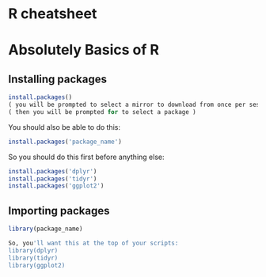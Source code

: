 # R cheatsheet
# Absolutely Basics of R

## Installing packages

```R
install.packages()
( you will be prompted to select a mirror to download from once per session )
( then you will be prompted for to select a package )
```

You should also be able to do this:

```R
install.packages('package_name')
```

So you should do this first before anything else:

```R
install.packages('dplyr')
install.packages('tidyr')
install.packages('ggplot2')
```

## Importing packages

```R
library(package_name)

So, you'll want this at the top of your scripts:
library(dplyr)
library(tidyr)
library(ggplot2)
```

